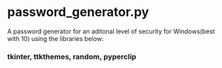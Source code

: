 # password_generator.py
A password generator for an aditonal level of security for Windows(best with 10) using the libraries below:
### tkinter, ttkthemes, random, pyperclip
